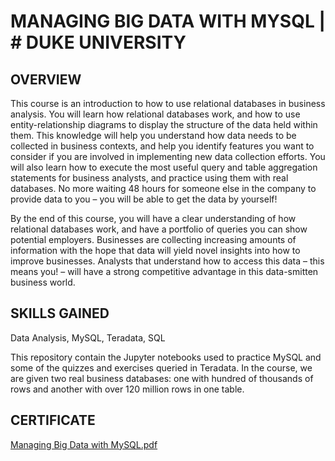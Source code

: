 # MANAGING BIG DATA WITH MYSQL | # DUKE UNIVERSITY

## OVERVIEW

This course is an introduction to how to use relational databases in business analysis. You will learn how relational databases work, and how to use entity-relationship diagrams to display the structure of the data held within them. This knowledge will help you understand how data needs to be collected in business contexts, and help you identify features you want to consider if you are involved in implementing new data collection efforts. You will also learn how to execute the most useful query and table aggregation statements for business analysts, and practice using them with real databases. No more waiting 48 hours for someone else in the company to provide data to you – you will be able to get the data by yourself!

By the end of this course, you will have a clear understanding of how relational databases work, and have a portfolio of queries you can show potential employers. Businesses are collecting increasing amounts of information with the hope that data will yield novel insights into how to improve businesses. Analysts that understand how to access this data – this means you! – will have a strong competitive advantage in this data-smitten business world.

## SKILLS GAINED
Data Analysis, MySQL, Teradata, SQL


This repository contain the Jupyter notebooks used to practice MySQL and some of the quizzes and exercises queried in Teradata. In the course, we are given two real business databases: one with hundred of thousands of rows and another with over 120 million rows in one table.

## CERTIFICATE




[Managing Big Data with MySQL.pdf](https://github.com/ClaudeIshimwe/Managing-Big-Data-with-MySQL/files/10205712/Managing.Big.Data.with.MySQL.pdf)


